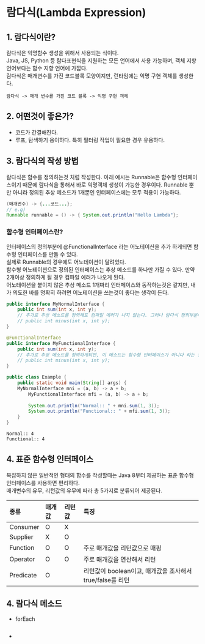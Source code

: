 # 람다식(Lambda Expression)

## 1. 람다식이란?
람다식은 익명함수 생성을 위해서 사용되는 식이다.  
Java, JS, Python 등 람다표현식을 지원하는 모든 언어에서 사용 가능하며, 객체 지향 언어보다는 함수 지향 언어에 가깝다.  
람다식은 매개변수를 가진 코드블록 모양이지만, 런타임에는 익명 구현 객체를 생성한다.  
```
람다식 -> 매개 변수를 가진 코드 블록 -> 익명 구현 객체
```



## 2. 어떤것이 좋은가?
* 코드가 간결해진다.
* 루프, 탐색하기 용이하다. 특히 필터링 작업이 필요한 경우 유용하다.
## 3. 람다식의 작성 방법
람다식은 함수를 정의하는것 처럼 작성한다.  아래 예시는 Runnable은 함수형 인터페이스이기 때문에 람다식을 통해서 바로 익명객체 생성이 가능한 경우이다.
Runnable 뿐만 아니라 정의된 추상 메소드가 1개뿐인 인터페이스에는 모두 적용이 가능하다.
``` Java
(매개변수) -> {...코드...};
// e.g) 
Runnable runnable = () -> { System.out.println("Hello Lambda"};
```
### 함수형 인터페이스란?
인터페이스의 정의부분에 @FunctionalInterface 라는 어노테이션을 추가 하게되면 함수형 인터페이스를 만들 수 있다.  
실제로 Runnable의 경우에도 어노테이션이 달려있다.  
함수형 어노테이션으로 정의된 인터페이스는 추상 메소드를 하나만 가질 수 있다. 만약 2개이상 정의하게 될 경우 컴파일 에러가 나오게 된다.  
어노테이션을 붙이지 않은 추상 메소드 1개짜리 인터페이스와 동작하는것은 같지만, 내가 의도한 바를 명확히 하려면 어노테이션을 쓰는것이 좋다는 생각이 든다.

``` Java
public interface MyNormalInterface {
	public int sum(int x, int y);
	// 추가로 추상 메소드를 정의해도 컴파일 에러가 나지 않는다. 그러나 람다식 정의부분에서 컴파일 에러가 발생한다.
  	// public int minus(int x, int y);  
}
```
``` Java
@FunctionalInterface
public interface MyFunctionalInterface {
	public int sum(int x, int y);
	// 추가로 추상 메소드를 정의하게되면, 이 메소드는 함수형 인터페이스가 아니다 라는 컴파일 에러가 발생한다.
  	// public int minus(int x, int y);  
}
```
``` Java
public class Example {
	public static void main(String[] args) {
    MyNormalInterface mni = (a, b) -> a + b; 
		MyFunctionalInterface mfi = (a, b) -> a + b;
			
		System.out.println("Normal:: " + mni.sum(1, 3));
		System.out.println("Functional:: " + mfi.sum(1, 3));
	}
}
```
```
Normal:: 4
Functional:: 4
```

## 4. 표준 함수형 인터페이스
복잡하지 않은 일반적인 형태의 함수를 작성할때는 Java 8부터 제공하는 표준 함수형 인터페이스를 사용하면 편리하다.  
매개변수의 유무, 리턴값의 유무에 따라 총 5가지로 분류되어 제공된다.   

| 종류 | 매개값 | 리턴값 | 특징 |
|:---|:---|:---|:---|
| Consumer | O | X | |
| Supplier | X | O | |
| Function | O | O | 주로 매개값을 리턴값으로 매핑 |
| Operator | O | O | 주로 매개값을 연산해서 리턴 |
| Predicate | O |  | 리턴값이 boolean이고, 매개값을 조사해서 true/false를 리턴 |

## 4. 람다식 메소드
* forEach
``` Java

```
* 

